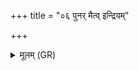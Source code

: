 +++
title = "०६ पुनर् मैत्व् इन्द्रियम्"

+++
<details><summary>मूलम् (GR)</summary>

पुनर् मैत्व् इन्द्रियं  
पुनर् आत्मा द्रविणं ब्राह्मणं च ।  
पुनर् अग्नयो धिष्ण्यासो  
यथास्थाम कल्पयन्ताम् इहैव ॥
</details>